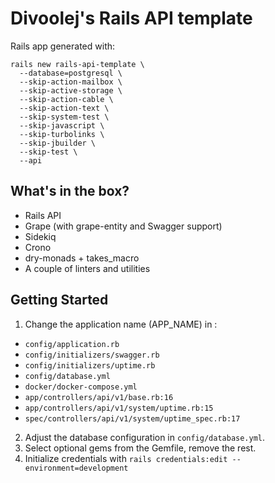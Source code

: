 # Divoolej's Rails API template

Rails app generated with:
```shell
rails new rails-api-template \
  --database=postgresql \
  --skip-action-mailbox \
  --skip-active-storage \
  --skip-action-cable \
  --skip-action-text \
  --skip-system-test \
  --skip-javascript \
  --skip-turbolinks \
  --skip-jbuilder \
  --skip-test \
  --api
```

## What's in the box?
- Rails API
- Grape (with grape-entity and Swagger support)
- Sidekiq
- Crono
- dry-monads + takes_macro
- A couple of linters and utilities

## Getting Started
1) Change the application name (APP_NAME) in :
- `config/application.rb`
- `config/initializers/swagger.rb`
- `config/initializers/uptime.rb`
- `config/database.yml`
- `docker/docker-compose.yml`
- `app/controllers/api/v1/base.rb:16`
- `app/controllers/api/v1/system/uptime.rb:15`
- `spec/controllers/api/v1/system/uptime_spec.rb:17`
2) Adjust the database configuration in `config/database.yml`.
3) Select optional gems from the Gemfile, remove the rest.
4) Initialize credentials with `rails credentials:edit --environment=development`
